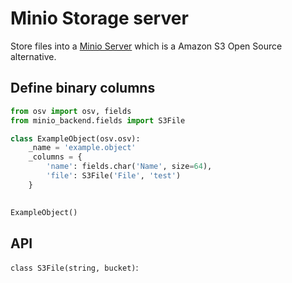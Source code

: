 # Minio Storage server

Store files into a [Minio Server](https://min.io/) which is a Amazon S3 Open Source alternative.

## Define binary columns

```python
from osv import osv, fields
from minio_backend.fields import S3File

class ExampleObject(osv.osv):
    _name = 'example.object'
    _columns = {
        'name': fields.char('Name', size=64),
        'file': S3File('File', 'test')
    }

    
ExampleObject()
```

## API

`class S3File(string, bucket)`: